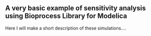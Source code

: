## A very basic example of sensitivity analysis using Bioprocess Library for Modelica 

Here I will make a short description of these simulations....



